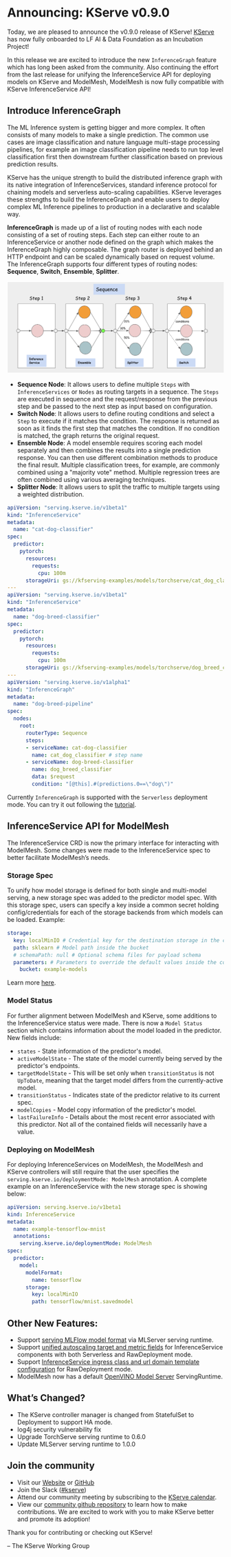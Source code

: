 # Announcing: KServe v0.9.0

Today, we are pleased to announce the v0.9.0 release of KServe!  [KServe](https://lfaidata.foundation/projects/kserve/) has now fully onboarded to LF AI & Data Foundation as an Incubation Project!

In this release we are excited to introduce the new `InferenceGraph` feature which has long been asked from the community. Also continuing the effort from the last release for unifying the InferenceService API for deploying models on KServe and ModelMesh, ModelMesh is now fully compatible with KServe InferenceService API!


## Introduce InferenceGraph

The ML Inference system is getting bigger and more complex. It often consists of many models to make a single prediction. 
The common use cases are image classification and nature language multi-stage processing pipelines, for example an image classification pipeline needs to run top level classification first then downstream further classification based on previous prediction results.

KServe has the unique strength to build the distributed inference graph with its native integration of InferenceServices, standard inference protocol for chaining models and serverless auto-scaling capabilities. KServe leverages these strengths to build the InferenceGraph and enable users to deploy complex ML Inference pipelines to production in a declarative and scalable way.


**InferenceGraph** is made up of a list of routing nodes with each node consisting of a set of routing steps. Each step can either route to an InferenceService or another node defined on the graph which makes the InferenceGraph highly composable.
The graph router is deployed behind an HTTP endpoint and can be scaled dynamically based on request volume. The InferenceGraph supports four different types of routing nodes: **Sequence**, **Switch**, **Ensemble**, **Splitter**.

![InferenceGraph](../../modelserving/inference_graph/images/inference_graph.png)

- **Sequence Node**: It allows users to define multiple `Steps` with `InferenceServices` or `Nodes` as routing targets in a sequence. The `Steps` are executed in sequence and the request/response from the previous step and be passed to the next step as input based on configuration.
- **Switch Node**: It allows users to define routing conditions and select a `Step` to execute if it matches the condition. The response is returned as soon as it finds the first step that matches the condition. If no condition is matched, the graph returns the original request.
- **Ensemble Node**: A model ensemble requires scoring each model separately and then combines the results into a single prediction response. You can then use different combination methods to produce the final result. Multiple classification trees, for example, are commonly combined using a "majority vote" method. Multiple regression trees are often combined using various averaging techniques.
- **Splitter Node**: It allows users to split the traffic to multiple targets using a weighted distribution.

```yaml
apiVersion: "serving.kserve.io/v1beta1"
kind: "InferenceService"
metadata:
  name: "cat-dog-classifier"
spec:
  predictor:
    pytorch:
      resources:
        requests:
          cpu: 100m
      storageUri: gs://kfserving-examples/models/torchserve/cat_dog_classification
---
apiVersion: "serving.kserve.io/v1beta1"
kind: "InferenceService"
metadata:
  name: "dog-breed-classifier"
spec:
  predictor:
    pytorch:
      resources:
        requests:
          cpu: 100m
      storageUri: gs://kfserving-examples/models/torchserve/dog_breed_classification
---
apiVersion: "serving.kserve.io/v1alpha1"
kind: "InferenceGraph"
metadata:
  name: "dog-breed-pipeline"
spec:
  nodes:
    root:
      routerType: Sequence
      steps:
      - serviceName: cat-dog-classifier
        name: cat_dog_classifier # step name
      - serviceName: dog-breed-classifier
        name: dog_breed_classifier
        data: $request
        condition: "[@this].#(predictions.0==\"dog\")"
```

Currently `InferenceGraph` is supported with the `Serverless` deployment mode. You can try it out following the [tutorial](https://kserve.github.io/website/master/modelserving/inference_graph/image_pipeline/).


## InferenceService API for ModelMesh


The InferenceService CRD is now the primary interface for interacting with ModelMesh. Some changes were made to the InferenceService spec to better facilitate ModelMesh’s needs.

### Storage Spec

To unify how model storage is defined for both single and multi-model serving, a new storage spec was added to the predictor model spec. With this storage spec, users can specify a key inside a common secret holding config/credentials for each of the storage backends from which models can be loaded. Example:

```yaml
storage:
  key: localMinIO # Credential key for the destination storage in the common secret
  path: sklearn # Model path inside the bucket
  # schemaPath: null # Optional schema files for payload schema
  parameters: # Parameters to override the default values inside the common secret.
    bucket: example-models
```
Learn more [here](https://github.com/kserve/kserve/tree/release-0.9/docs/samples/storage/storageSpec).



### Model Status

For further alignment between ModelMesh and KServe, some additions to the InferenceService status were made. There is now a `Model Status` section which contains information about the model loaded in the predictor. New fields include:

- `states` - State information of the predictor's model.
- `activeModelState` - The state of the model currently being served by the predictor's endpoints. 
- `targetModelState` - This will be set only when `transitionStatus` is not `UpToDate`, meaning that the target model differs from the currently-active model. 
- `transitionStatus` - Indicates state of the predictor relative to its current spec.
- `modelCopies` - Model copy information of the predictor's model.
- `lastFailureInfo` - Details about the most recent error associated with this predictor. Not all of the contained fields will necessarily have a value.

### Deploying on ModelMesh

For deploying InferenceServices on ModelMesh, the ModelMesh and KServe controllers will still require that the user specifies the `serving.kserve.io/deploymentMode: ModelMesh` annotation. 
A complete example on an InferenceService with the new storage spec is showing below:

```yaml
apiVersion: serving.kserve.io/v1beta1
kind: InferenceService
metadata:
  name: example-tensorflow-mnist
  annotations:
    serving.kserve.io/deploymentMode: ModelMesh
spec:
  predictor:
    model:
      modelFormat:
        name: tensorflow
      storage:
        key: localMinIO
        path: tensorflow/mnist.savedmodel
``` 

## Other New Features:

- Support [serving MLFlow model format](https://kserve.github.io/website/0.9/modelserving/v1beta1/mlflow/v2/) via MLServer serving runtime.
- Support [unified autoscaling target and metric fields](https://kserve.github.io/website/0.9/modelserving/autoscaling/autoscaling/) for InferenceService components with both Serverless and RawDeployment mode.
- Support [InferenceService ingress class and url domain template configuration](https://kserve.github.io/website/0.9/admin/kubernetes_deployment/) for RawDeployment mode.
- ModelMesh now has a default [OpenVINO Model Server](https://github.com/openvinotoolkit/model_server) ServingRuntime.


## What’s Changed?

- The KServe controller manager is changed from StatefulSet to Deployment to support HA mode.
- log4j security vulnerability fix
- Upgrade TorchServe serving runtime to 0.6.0
- Update MLServer serving runtime to 1.0.0


## Join the community

- Visit our [Website](https://kserve.github.io/website/) or [GitHub](https://github.com/kserve)
- Join the Slack ([#kserve](https://kubeflow.slack.com/join/shared_invite/zt-n73pfj05-l206djXlXk5qdQKs4o1Zkg#/))
- Attend our community meeting by subscribing to the [KServe calendar](https://wiki.lfaidata.foundation/display/kserve/calendars).
- View our [community github repository](https://github.com/kserve/community) to learn how to make contributions. We are excited to work with you to make KServe better and promote its adoption!

Thank you for contributing or checking out KServe!

– The KServe Working Group
